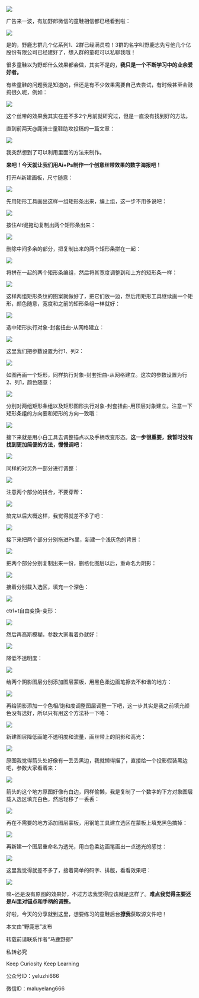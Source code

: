 ![](https://pic2.zhimg.com/v2-0ad1c917e35657635d7b5d5cfcb740bd_r.jpg)

广告来一波，有加野郎微信的童鞋相信都已经看到啦：

![](https://pic4.zhimg.com/v2-a7bea3b617f80575f72e515d463e9507_r.jpg)

是的，野鹿志群几个亿系列1、2群已经满员啦！3群的名字叫野鹿志先亏他几个亿股份有限公司已经建好了，想入群的童鞋可以私聊我哦！

很多童鞋以为野郎什么效果都会做，其实不是的，**我只是一个不断学习中的业余爱好者。**

有些童鞋的问题我是知道的，但还是有不少效果需要自己去尝试，有时候甚至会鼓捣很久呢，例如：

![](https://pic4.zhimg.com/v2-3007b16822c20718a23863ca48682ed3_r.jpg)

这个丝带的效果我其实在差不多2个月前就研究过，但是一直没有找到好的方法。

直到前两天@鹿骑士童鞋助攻投稿的一篇文章：

![](https://pic3.zhimg.com/v2-968cf3d853fd0369fd8290447b69cf9a_r.jpg)

我突然想到了可以利用里面的方法来制作。

**来吧！今天就让我们用Ai+Ps制作一个创意丝带效果的数字海报吧！**

打开Ai新建画板，尺寸随意：

![](https://pic4.zhimg.com/v2-4666c39b577c0d1007a89815e7053563_r.jpg)

先用矩形工具画出这样一组矩形条出来，编上组，这一步不用多说吧：

![](https://pic4.zhimg.com/v2-44cae7457c1e1170aebecef7b3b967a3_r.jpg)

按住Alt键拖动复制出两个矩形条出来：

![](https://pic2.zhimg.com/v2-9cda63b6b2a75d43c2be2b34cf64921d_r.jpg)

删除中间多余的部分，把复制出来的两个矩形条拼在一起：

![](https://pic4.zhimg.com/v2-a815108415590a27b5d1cc56a6e6fe1b_r.jpg)

将拼在一起的两个矩形条编组，然后将其宽度调整到和上方的矩形条一样：

![](https://pic1.zhimg.com/v2-fa0c21c42ea7923718e412275fe16af0_r.jpg)

这样两组矩形条纹的图案就做好了，把它们放一边，然后用矩形工具继续画一个矩形，颜色随意，宽度和之前的矩形条组一样就好：

![](https://pic4.zhimg.com/v2-471f623e5685d322fc6978bae409594b_r.jpg)

选中矩形执行对象-封套扭曲-从网格建立：

![](https://pic2.zhimg.com/v2-5546e0bb871229aad4b51356a85bb015_r.jpg)

这里我们把参数设置为行1、列2：

![](https://pic1.zhimg.com/v2-2df952bfb0205e1d4aba8291f0d84764_r.jpg)

如图再画一个矩形，同样执行对象-封套扭曲-从网格建立。这次的参数设置为行2、列1，颜色随意：

![](https://pic1.zhimg.com/v2-077e101b22b9e74399fd60321286b31c_r.jpg)

分别对两组矩形条组以及矩形图形执行对象-封套扭曲-用顶层对象建立。注意一下矩形条组的方向要和矩形的方向一致哦：

![](https://pic1.zhimg.com/v2-af2d214084be16fa5e47ba9d3cc10104_r.jpg)

接下来就是用小白工具去调整锚点以及手柄改变形态。**这一步很重要，我暂时没有找到更加简便的方法，慢慢调吧：**

![](https://pic2.zhimg.com/v2-d9917cdc1dc2fc10d7e7b010fb6710b9_r.jpg)

同样的对另外一部分进行调整：

![](https://pic4.zhimg.com/v2-7c05bb388da68b158f87e4460aabc747_r.jpg)

注意两个部分的拼合，不要穿帮：

![](https://pic2.zhimg.com/v2-512ad5ea1db4b13a2c9659c208646489_r.jpg)

搞完以后大概这样，我觉得就差不多了吧：

![](https://pic4.zhimg.com/v2-e8111e03b6ef08613c65bd65cee5d17b_r.jpg)

接下来把两个部分分别拖进Ps里，新建一个浅灰色的背景：

![](https://pic2.zhimg.com/v2-b22b8e55c2501497c6fc731e8d819289_r.jpg)

把两个部分分别复制出来一份，删格化图层以后，重命名为阴影：

![](https://pic3.zhimg.com/v2-92a0c471ac82b7cefdfdab18cb94979e_r.jpg)

接着分别载入选区，填充一个深色：

![](https://pic3.zhimg.com/v2-c47701bc85de77abdad80be264cc3c9a_r.jpg)

ctrl+t自由变换-变形：

![](https://pic1.zhimg.com/v2-1de6f5a94def5018ddd4ccdca2dda714_r.jpg)

然后再高斯模糊，参数大家看着办就好：

![](https://pic2.zhimg.com/v2-d632b2d51e1394fbd44f61c62cfec0d1_r.jpg)

降低不透明度：

![](https://pic2.zhimg.com/v2-e74c600727162b9638beb6fd568ffd05_r.jpg)

给两个阴影图层分别添加图层蒙板，用黑色柔边画笔擦去不和谐的地方：

![](https://pic4.zhimg.com/v2-a85a363b590ecfe8a12d8f38cda6ddaf_r.jpg)

再给阴影添加一个色相/饱和度调整图层调整一下吧，这一步其实是我之前填充颜色没有选好，所以只有用这个方法补一下咯：

![](https://pic3.zhimg.com/v2-015fad6c773844406ecb6138398f7092_r.jpg)

新建图层降低画笔不透明度和流量，画丝带上的阴影和高光：

![](https://pic3.zhimg.com/v2-6ab50b743e4971cffbdf351512695f2e_r.jpg)

原图我觉得箭头处好像有一丢丢黑边，我就懒得描了，直接给一个投影假装黑边吧，参数大家看着来：

![](https://pic3.zhimg.com/v2-882e2dacbcc3c8dd8ffc4ba4bee05736_r.jpg)

箭头的这个地方原图好像有白边，同样偷懒，我是复制了一个数字的下方对象图层载入选区填充白色，然后轻移了一丢丢：

![](https://pic1.zhimg.com/v2-9605efaeda045544f28a29a7f929fbac_r.jpg)

再在不需要的地方添加图层蒙板，用钢笔工具建立选区在蒙板上填充黑色搞掉：

![](https://pic1.zhimg.com/v2-36b705bcf8ab203f7c0c0c77309dc4f4_r.jpg)

再新建一个图层重命名为透光，用白色柔边画笔画出一点透光的感觉：

![](https://pic2.zhimg.com/v2-6c4e99e0b95fb706e49f20b2145a1d09_r.jpg)

这里我觉得就差不多了，接着简单的码字、排版，看看效果吧：

![](https://pic4.zhimg.com/v2-6588da6a6a4a600546bf0a6db3ae6947_r.jpg)

嘛~还是没有原图的效果好，不过方法我觉得应该就是这样了。**难点我觉得主要还是Ai里对锚点和手柄的调整。**

好啦，今天的分享就到这里，想要练习的童鞋后台**撩我**获取源文件吧！

本文由“野鹿志”发布

转载前请联系作者“马鹿野郎”

私转必究

Keep Curiosity Keep Learning

公众号ID：yeluzhi666

微信ID：maluyelang666